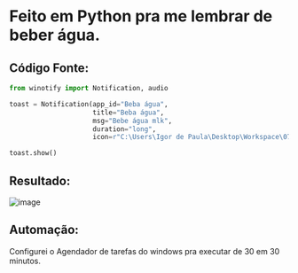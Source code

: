 # Feito em Python pra me lembrar de beber água.

## Código Fonte:
```python
from winotify import Notification, audio

toast = Notification(app_id="Beba água",
                     title="Beba água",
                     msg="Bebe água mlk",
                     duration="long",
                     icon=r"C:\Users\Igor de Paula\Desktop\Workspace\07 - Python Projects\drink_water\clean-water.png")

toast.show()
```
## Resultado:
![image](https://user-images.githubusercontent.com/105919552/204039269-ab6ee0f2-6570-44d9-879b-080f414b4803.png)

## Automação:
Configurei o Agendador de tarefas do windows pra executar de 30 em 30 minutos.
